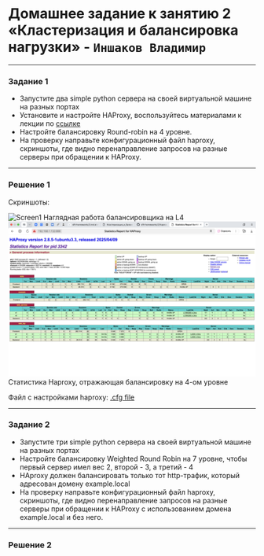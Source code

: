 # Домашнее задание к занятию 2 «Кластеризация и балансировка нагрузки» - `Иншаков Владимир`

---

### Задание 1
- Запустите два simple python сервера на своей виртуальной машине на разных портах
- Установите и настройте HAProxy, воспользуйтесь материалами к лекции по [ссылке](2/)
- Настройте балансировку Round-robin на 4 уровне.
- На проверку направьте конфигурационный файл haproxy, скриншоты, где видно перенаправление запросов на разные серверы при обращении к HAProxy.

---

### Решение 1

Скриншоты:

![Screen1](https://github.com/MrVanG0gh/Netology_sflt_02/blob/main/screens/Screen1_1.png)
Наглядная работа балансировщика на L4
![Screen2](https://github.com/MrVanG0gh/Netology_sflt_02/blob/main/screens/Screen1_2.png)
Статистика Haproxy, отражающая балансировку на 4-ом уровне

Файл с настройками haproxy:
[.cfg file](https://github.com/MrVanG0gh/Netology_sflt_01/blob/main/files/haproxy_ex1.cfg)


---

### Задание 2
- Запустите три simple python сервера на своей виртуальной машине на разных портах
- Настройте балансировку Weighted Round Robin на 7 уровне, чтобы первый сервер имел вес 2, второй - 3, а третий - 4
- HAproxy должен балансировать только тот http-трафик, который адресован домену example.local
- На проверку направьте конфигурационный файл haproxy, скриншоты, где видно перенаправление запросов на разные серверы при обращении к HAProxy c использованием домена example.local и без него.

---

### Решение 2

